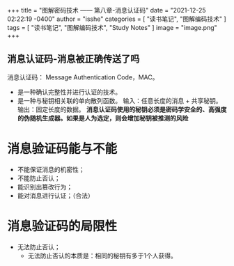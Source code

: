 +++
title = "图解密码技术 —— 第八章-消息认证码"
date = "2021-12-25 02:22:19 -0400"
author = "isshe"
categories = [ "读书笔记", "图解编码技术" ]
tags = [ "读书笔记", "图解编码技术", "Study Notes" ]
image = "image.png"
+++


消息认证码-消息被正确传送了吗
---
消息认证码： Message Authentication Code，MAC。
* 是一种确认完整性并进行认证的技术。
* 是一种与秘钥相关联的单向散列函数。
输入：任意长度的消息 + 共享秘钥。
输出：固定长度的数据。
**消息认证码使用的秘钥必须是密码学安全的、高强度的伪随机生成器。如果是人为选定，则会增加秘钥被推测的风险**

# 消息验证码能与不能
* 不能保证消息的机密性；
* 不能防止否认；
* 能识别出篡改行为；
* 能对消息进行认证；（合法）

# 消息验证码的局限性
* 无法防止否认；
    * 无法防止否认的本质是：相同的秘钥有多于1个人获得。